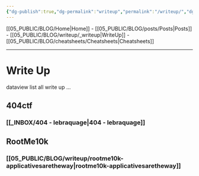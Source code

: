 ```yaml
---
{"dg-publish":true,"dg-permalink":"writeup","permalink":"/writeup/","dgPassFrontmatter":true}
---
```



[[05_PUBLIC/BLOG/Home\|Home]] - [[05_PUBLIC/BLOG/posts/Posts\|Posts]] - [[05_PUBLIC/BLOG/writeup/_writeup\|WriteUp]] - [[05_PUBLIC/BLOG/cheatsheets/Cheatsheets\|Cheatsheets]] 

---

# Write Up

dataview list all write up ...

## 404ctf
### [[_INBOX/404 - lebraquage\|404 - lebraquage]]


## RootMe10k
### [[05_PUBLIC/BLOG/writeup/rootme10k-applicativesaretheway\|rootme10k-applicativesaretheway]]
